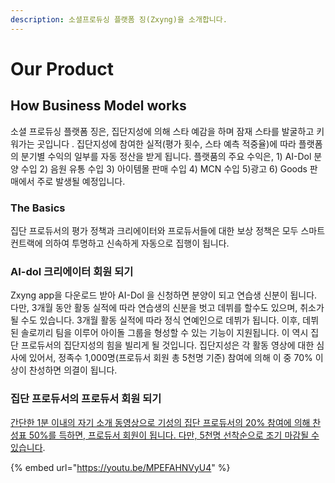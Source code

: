 ```yaml
---
description: 소셜프로듀싱 플랫폼 징(Zxyng)을 소개합니다.
---
```


# Our Product

## How Business Model works

소셜 프로듀싱 플랫폼 징은, 집단지성에 의해 스타 예감을 하며 잠재 스타를 발굴하고 키워가는 곳입니다 . 집단지성에 참여한 실적(평가 횟수, 스타 예측 적중율)에 따라 플랫폼의 분기별 수익의 일부를 자동 정산을 받게 됩니다. 플랫품의 주요 수익은, 1) AI-Dol 분양 수입 2) 음원 유통 수입 3) 아이템몰 판매 수입 4) MCN 수입 5)광고 6) Goods 판매에서 주로 발생될 예정입니다.&#x20;

### The Basics

집단 프로듀서의 평가 정책과 크리에이터와 프로듀서들에 대한 보상 정책은 모두 스마트 컨트랙에 의하여 투명하고 신속하게 자동으로 집행이 됩니다.&#x20;

### AI-dol 크리에이터 회원 되기

Zxyng app을 다운로드 받아 AI-Dol 을 신청하면 분양이 되고 연습생 신분이 됩니다. 다만, 3개월 동안 활동 실적에 따라 연습생의 신분을 벗고 데뷔를 할수도 있으며,  취소가 될 수도 있습니다.  3개월 활동 실적에 따라 정식 연예인으로 데뷔가 됩니다. 이후, 데뷔된 솔로끼리 팀을 이루어 아이돌 그룹을 형성할 수 있는 기능이 지원됩니다. 이 역시 집단 프로듀서의 집단지성의 힘을 빌리게 될 것입니다. 집단지성은 각 활동 영상에 대한 심사에 있어서, 정족수 1,000명(프로듀서 회원 총 5천명 기준) 참여에 의해 이 중 70% 이상이 찬성하면 의결이 됩니다.

### 집단 프로듀서의 프로듀서 회원 되기&#x20;

[간단한 1분 이내의 자기 소개 동영상으로 기성의 집단 프로듀서의 20% 참여에 의해 찬성표 50%를 득하면, 프로듀서 회원이 됩니다. 다만, 5천명 선착순으로 조기 마감될 수 있습니다](broken-reference). &#x20;

{% embed url="https://youtu.be/MPEFAHNVyU4" %}
